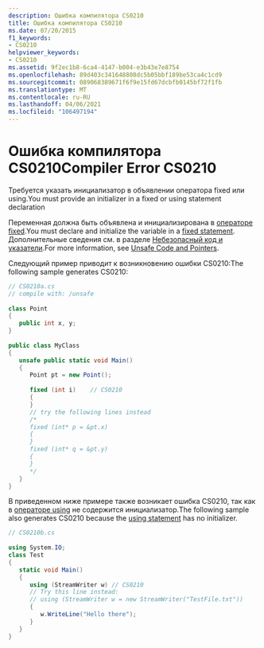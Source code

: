 ```yaml
---
description: Ошибка компилятора CS0210
title: Ошибка компилятора CS0210
ms.date: 07/20/2015
f1_keywords:
- CS0210
helpviewer_keywords:
- CS0210
ms.assetid: 9f2ec1b8-6ca4-4147-b004-e3b43e7e8754
ms.openlocfilehash: 89d403c341648808dc5b05bbf189be53ca4c1cd9
ms.sourcegitcommit: 089068389671f6f9e15fd67dcbfb0145bf72f1fb
ms.translationtype: MT
ms.contentlocale: ru-RU
ms.lasthandoff: 04/06/2021
ms.locfileid: "106497194"
---
```

# <a name="compiler-error-cs0210"></a><span data-ttu-id="81021-103">Ошибка компилятора CS0210</span><span class="sxs-lookup"><span data-stu-id="81021-103">Compiler Error CS0210</span></span>

<span data-ttu-id="81021-104">Требуется указать инициализатор в объявлении оператора fixed или using.</span><span class="sxs-lookup"><span data-stu-id="81021-104">You must provide an initializer in a fixed or using statement declaration</span></span>  
  
 <span data-ttu-id="81021-105">Переменная должна быть объявлена и инициализирована в [операторе fixed](../language-reference/keywords/fixed-statement.md).</span><span class="sxs-lookup"><span data-stu-id="81021-105">You must declare and initialize the variable in a [fixed statement](../language-reference/keywords/fixed-statement.md).</span></span> <span data-ttu-id="81021-106">Дополнительные сведения см. в разделе [Небезопасный код и указатели](../language-reference/unsafe-code.md).</span><span class="sxs-lookup"><span data-stu-id="81021-106">For more information, see [Unsafe Code and Pointers](../language-reference/unsafe-code.md).</span></span>  
  
 <span data-ttu-id="81021-107">Следующий пример приводит к возникновению ошибки CS0210:</span><span class="sxs-lookup"><span data-stu-id="81021-107">The following sample generates CS0210:</span></span>  
  
```csharp  
// CS0210a.cs  
// compile with: /unsafe  
  
class Point  
{  
   public int x, y;  
}  
  
public class MyClass  
{  
   unsafe public static void Main()  
   {  
      Point pt = new Point();  
  
      fixed (int i)    // CS0210  
      {  
      }  
      // try the following lines instead  
      /*  
      fixed (int* p = &pt.x)  
      {  
      }  
      fixed (int* q = &pt.y)  
      {  
      }  
      */  
   }  
}  
```  
  
 <span data-ttu-id="81021-108">В приведенном ниже примере также возникает ошибка CS0210, так как в [операторе using](../language-reference/keywords/using-statement.md) не содержится инициализатор.</span><span class="sxs-lookup"><span data-stu-id="81021-108">The following sample also generates CS0210 because the [using statement](../language-reference/keywords/using-statement.md) has no initializer.</span></span>  
  
```csharp  
// CS0210b.cs  
  
using System.IO;  
class Test
{  
   static void Main()
   {  
      using (StreamWriter w) // CS0210  
      // Try this line instead:  
      // using (StreamWriter w = new StreamWriter("TestFile.txt"))
      {  
         w.WriteLine("Hello there");  
      }  
   }  
}  
```
